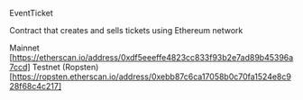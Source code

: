EventTicket

Contract that creates and sells tickets using Ethereum network

Mainnet [https://etherscan.io/address/0xdf5eeeffe4823cc833f93b2e7ad89b45396a7ccd]
Testnet (Ropsten) [https://ropsten.etherscan.io/address/0xebb87c6ca17058b0c70fa1524e8c928f68c4c217]